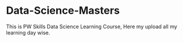 # Data-Science-Masters
This is PW Skills Data Science Learning Course, Here my upload all my learning day wise.

